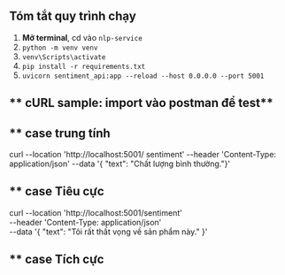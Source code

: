 ## **Tóm tắt quy trình chạy**

1. **Mở terminal**, cd vào `nlp-service`
2. `python -m venv venv`
3. `venv\Scripts\activate`
4. `pip install -r requirements.txt`
5. `uvicorn sentiment_api:app --reload --host 0.0.0.0 --port 5001`

## ** cURL sample: import vào postman để test**

## \*\* case trung tính

curl --location 'http://localhost:5001/ sentiment' \--header 'Content-Type: application/json' \--data '{ "text": "Chất lượng bình thường."}'

## \*\* case Tiêu cực

curl --location 'http://localhost:5001/sentiment' \
--header 'Content-Type: application/json' \
--data '{
"text": "Tôi rất thất vọng về sản phẩm này."
}'

## ** case Tích cực
